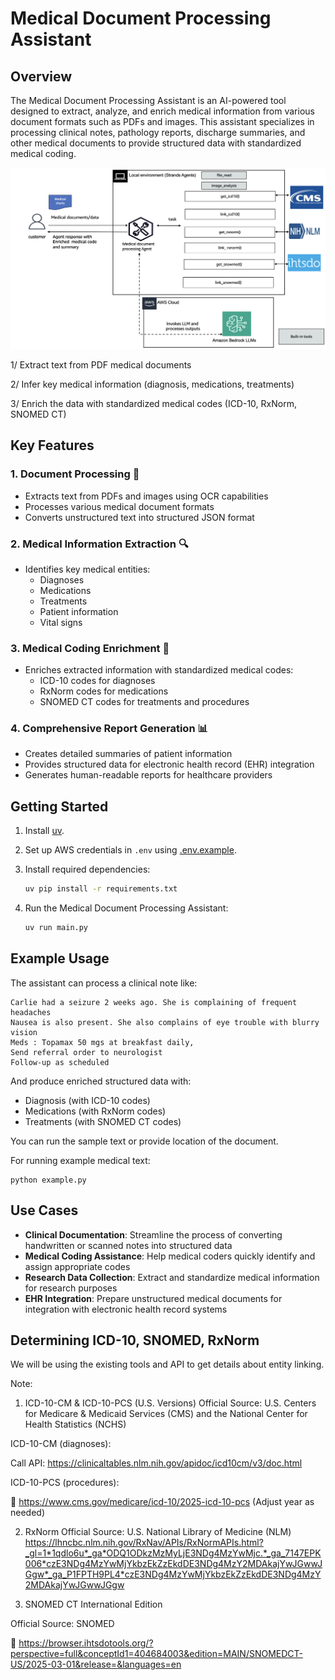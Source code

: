 # Medical Document Processing Assistant

## Overview

The Medical Document Processing Assistant is an AI-powered tool designed to extract, analyze, and enrich medical information from various document formats such as PDFs and images. This assistant specializes in processing clinical notes, pathology reports, discharge summaries, and other medical documents to provide structured data with standardized medical coding.

![architecture](./images/architecture.png)

1/ Extract text from PDF medical documents

2/ Infer key medical information (diagnosis, medications, treatments)

3/ Enrich the data with standardized medical codes (ICD-10, RxNorm, SNOMED CT)

## Key Features

### 1. Document Processing 📄
- Extracts text from PDFs and images using OCR capabilities
- Processes various medical document formats
- Converts unstructured text into structured JSON format

### 2. Medical Information Extraction 🔍
- Identifies key medical entities:
  - Diagnoses
  - Medications
  - Treatments
  - Patient information
  - Vital signs

### 3. Medical Coding Enrichment 🏥
- Enriches extracted information with standardized medical codes:
  - ICD-10 codes for diagnoses
  - RxNorm codes for medications
  - SNOMED CT codes for treatments and procedures

### 4. Comprehensive Report Generation 📊
- Creates detailed summaries of patient information
- Provides structured data for electronic health record (EHR) integration
- Generates human-readable reports for healthcare providers

## Getting Started

1. Install [uv](https://docs.astral.sh/uv/getting-started/installation/).

2. Set up AWS credentials in `.env` using [.env.example](./.env.example).

3. Install required dependencies:
   ```bash
   uv pip install -r requirements.txt
   ```

4. Run the Medical Document Processing Assistant:
   ```bash
   uv run main.py
   ```



## Example Usage

The assistant can process a clinical note like:

```
Carlie had a seizure 2 weeks ago. She is complaining of frequent headaches
Nausea is also present. She also complains of eye trouble with blurry vision
Meds : Topamax 50 mgs at breakfast daily,
Send referral order to neurologist
Follow-up as scheduled
```

And produce enriched structured data with:
- Diagnosis (with ICD-10 codes)
- Medications (with RxNorm codes)
- Treatments (with SNOMED CT codes)

You can run the sample text or provide location of the document.

For running example medical text: 
```
python example.py
```

## Use Cases

- **Clinical Documentation**: Streamline the process of converting handwritten or scanned notes into structured data
- **Medical Coding Assistance**: Help medical coders quickly identify and assign appropriate codes
- **Research Data Collection**: Extract and standardize medical information for research purposes
- **EHR Integration**: Prepare unstructured medical documents for integration with electronic health record systems

## Determining ICD-10, SNOMED, RxNorm

We will be using the existing tools and API to get details about entity linking. 

Note:
1. ICD-10-CM & ICD-10-PCS (U.S. Versions)
Official Source: U.S. Centers for Medicare & Medicaid Services (CMS) and the National Center for Health Statistics (NCHS)

ICD-10-CM (diagnoses):

Call API: https://clinicaltables.nlm.nih.gov/apidoc/icd10cm/v3/doc.html


ICD-10-PCS (procedures):

📍 https://www.cms.gov/medicare/icd-10/2025-icd-10-pcs
(Adjust year as needed)

2. RxNorm
Official Source: U.S. National Library of Medicine (NLM)
https://lhncbc.nlm.nih.gov/RxNav/APIs/RxNormAPIs.html?_gl=1*1qdlo6u*_ga*ODQ1ODkzMzMyLjE3NDg4MzYwMjc.*_ga_7147EPK006*czE3NDg4MzYwMjYkbzEkZzEkdDE3NDg4MzY2MDAkajYwJGwwJGgw*_ga_P1FPTH9PL4*czE3NDg4MzYwMjYkbzEkZzEkdDE3NDg4MzY2MDAkajYwJGwwJGgw

3. SNOMED CT
International Edition

Official Source: SNOMED 

📍 https://browser.ihtsdotools.org/?perspective=full&conceptId1=404684003&edition=MAIN/SNOMEDCT-US/2025-03-01&release=&languages=en

